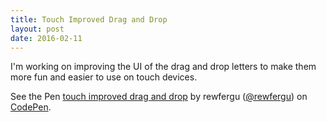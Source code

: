 ```yaml
---
title: Touch Improved Drag and Drop
layout: post
date: 2016-02-11
---
```


I'm working on improving the UI of the drag and drop letters to make them more fun and easier to use on touch devices.  

<p data-height="390" data-theme-id="21445" data-slug-hash="2f4ad1f875d215c63387ec612db5536c" data-default-tab="result" data-user="rewfergu" class='codepen'>See the Pen <a href='http://codepen.io/rewfergu/pen/2f4ad1f875d215c63387ec612db5536c/'>touch improved drag and drop</a> by rewfergu (<a href='http://codepen.io/rewfergu'>@rewfergu</a>) on <a href='http://codepen.io'>CodePen</a>.</p>

<script async src="//assets.codepen.io/assets/embed/ei.js"></script>
